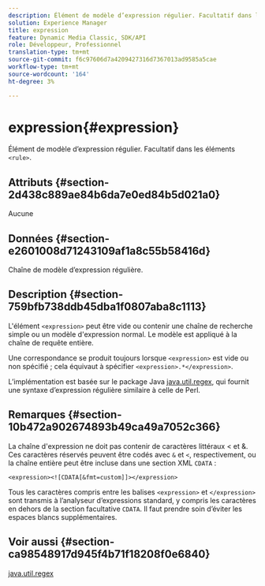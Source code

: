 ```yaml
---
description: Élément de modèle d’expression régulier. Facultatif dans les éléments <rule>.
solution: Experience Manager
title: expression
feature: Dynamic Media Classic, SDK/API
role: Développeur, Professionnel
translation-type: tm+mt
source-git-commit: f6c97606d7a4209427316d7367013ad9585a5cae
workflow-type: tm+mt
source-wordcount: '164'
ht-degree: 3%

---
```



# expression{#expression}

Élément de modèle d’expression régulier. Facultatif dans les éléments `<rule>`.

## Attributs {#section-2d438c889ae84b6da7e0ed84b5d021a0}

Aucune

## Données {#section-e2601008d71243109af1a8c55b58416d}

Chaîne de modèle d’expression régulière.

## Description {#section-759bfb738ddb45dba1f0807aba8c1113}

L&#39;élément `<expression>` peut être vide ou contenir une chaîne de recherche simple ou un modèle d&#39;expression normal. Le modèle est appliqué à la chaîne de requête entière.

Une correspondance se produit toujours lorsque `<expression>` est vide ou non spécifié ; cela équivaut à spécifier `<expression>.*</expression>`.

L’implémentation est basée sur le package Java [java.util.regex](https://www2.cs.duke.edu/csed/java/jdk1.4.2/docs/api/), qui fournit une syntaxe d’expression régulière similaire à celle de Perl.

## Remarques {#section-10b472a902674893b49ca49a7052c366}

La chaîne d&#39;expression ne doit pas contenir de caractères littéraux &lt; et &amp;. Ces caractères réservés peuvent être codés avec `&` et `<`, respectivement, ou la chaîne entière peut être incluse dans une section XML `CDATA` :

`<expression><![CDATA[&fmt=custom]]></expression>`

Tous les caractères compris entre les balises `<expression>` et `</expression>` sont transmis à l’analyseur d’expressions standard, y compris les caractères en dehors de la section facultative `CDATA`. Il faut prendre soin d’éviter les espaces blancs supplémentaires.

## Voir aussi {#section-ca98548917d945f4b71f18208f0e6840}

[java.util.regex](https://www2.cs.duke.edu/csed/java/jdk1.4.2/docs/api/)

